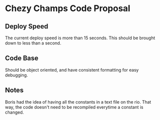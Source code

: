 <h1>Chezy Champs Code Proposal</h1>
<h2>Deploy Speed</h2>
The current deploy speed is more than 15 seconds. This should be brought down to less than a second.
<h2>Code Base</h2>
Should be object oriented, and have consistent formatting for easy debugging.
<h2>Notes</h2>
Boris had the idea of having all the constants in a text file on the rio. That way, the code doesn't need to be recompiled everytime a constant is changed.
